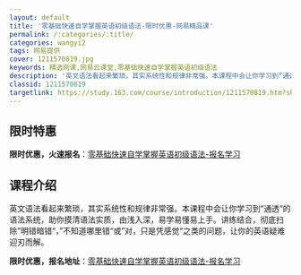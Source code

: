 ```yaml
---
layout: default
title: '零基础快速自学掌握英语初级语法-限时优惠-网易精品课'
permalink: /:categories/:title/
categories: wangyi2
tags: 网易提供
cover: 1211570819.jpg
keywords: 精选网课,网易云课堂,零基础快速自学掌握英语初级语法
description: '英文语法看起来繁琐，其实系统性和规律非常强。本课程中会让你学习到“通透“的语法系统，助你摸清语法实质，由浅入深，易学易懂'
classid: 1211570819
targetlink: https://study.163.com/course/introduction/1211570819.htm?share=1&shareId=1025206652&utm_campaign=share&utm_medium=iphoneShare&utm_source=&utm_u=1025206652
---
```


## 限时特惠

**限时优惠，火速报名**：[零基础快速自学掌握英语初级语法-报名学习](https://study.163.com/course/introduction/1211570819.htm?share=1&shareId=1025206652&utm_campaign=share&utm_medium=iphoneShare&utm_source=&utm_u=1025206652)

## 课程介绍

英文语法看起来繁琐，其实系统性和规律非常强。本课程中会让你学习到“通透“的语法系统，助你摸清语法实质，由浅入深，易学易懂易上手。讲练结合，彻底扫除”明错暗错“，”不知道哪里错“或”对，只是凭感觉“之类的问题，让你的英语疑难迎刃而解。

**限时优惠，报名地址**：[零基础快速自学掌握英语初级语法-报名学习](https://study.163.com/course/introduction/1211570819.htm?share=1&shareId=1025206652&utm_campaign=share&utm_medium=iphoneShare&utm_source=&utm_u=1025206652)


